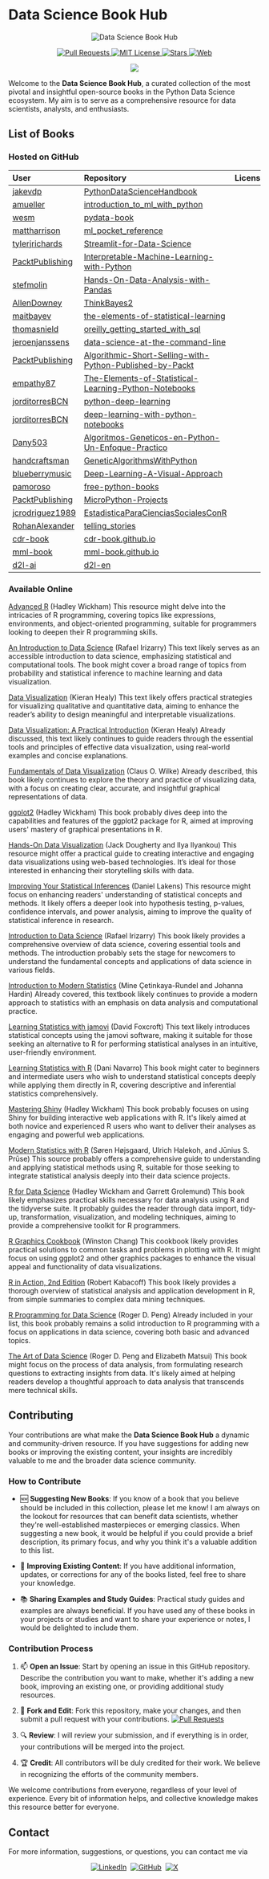 
# Data Science Book Hub

<p align="center">
  <img src="https://repository-images.githubusercontent.com/785671470/0d570f2c-bb61-4c49-9b99-7fe2eda6b125" alt="Data Science Book Hub">
</p>

<p align="center">
  <a href="https://github.com/imarranz/data-science-book-hub/pulls">
    <img src="https://img.shields.io/badge/PRs-welcome-brightgreen.svg?longCache=true" alt="Pull Requests">
  </a>
  <a href="LICENSE.md">
    <img src="https://img.shields.io/badge/License-MIT-red.svg?longCache=true" alt="MIT License">
  </a>
   <a href="https://github.com/imarranz/data-science-book-hub"><img src="https://img.shields.io/github/stars/imarranz/data-science-book-hub" alt="Stars"/>
  </a>
  <!-- https://shields.io/badges/website -->
   <a href="https://imarranz.github.io/data-science-book-hub/"><img src="https://img.shields.io/website?url=https%3A%2F%2Fimarranz.github.io%2Fdata-science-book-hub%2F&up_message=Data%20Science%20Book%20Hub" alt="Web"/>
  </a>
</p>

<p align="center">
  <a href="https://twitter.com/imarranz" target="_blank">
    <img src="https://img.shields.io/twitter/follow/imarranz.svg?logo=twitter">
  </a>
</p>

Welcome to the **Data Science Book Hub**, a curated collection of the most pivotal and insightful open-source books in the Python Data Science ecosystem. My aim is to serve as a comprehensive resource for data scientists, analysts, and enthusiasts.

## List of Books

### Hosted on GitHub

| User | Repository | License | Downloads | Stars | Followers |
|:-|:-|:-|:-|:-|:-|
| <a href= "https://github.com/jakevdp/">jakevdp</a> | <a href= "https://github.com/jakevdp/PythonDataScienceHandbook/">PythonDataScienceHandbook</a> | <img src="https://img.shields.io/github/license/jakevdp/PythonDataScienceHandbook.svg" alt = ""/> | <img src="https://img.shields.io/github/downloads/jakevdp/PythonDataScienceHandbook/total.svg" alt = ""/> | <img src="https://img.shields.io/github/stars/jakevdp/PythonDataScienceHandbook.svg" alt = ""/> | <img src="https://img.shields.io/github/followers/jakevdp.svg?style=social&label=Follow&maxAge=2592000" alt = ""/> |
| <a href= "https://github.com/amueller/">amueller</a> | <a href= "https://github.com/amueller/introduction_to_ml_with_python/">introduction_to_ml_with_python</a> | <img src="https://img.shields.io/github/license/amueller/introduction_to_ml_with_python.svg" alt = ""/> | <img src="https://img.shields.io/github/downloads/amueller/introduction_to_ml_with_python/total.svg" alt = ""/> | <img src="https://img.shields.io/github/stars/amueller/introduction_to_ml_with_python.svg" alt = ""/> | <img src="https://img.shields.io/github/followers/amueller.svg?style=social&label=Follow&maxAge=2592000" alt = ""/> |
| <a href= "https://github.com/wesm/">wesm</a> | <a href= "https://github.com/wesm/pydata-book/">pydata-book</a> | <img src="https://img.shields.io/github/license/wesm/pydata-book.svg" alt = ""/> | <img src="https://img.shields.io/github/downloads/wesm/pydata-book/total.svg" alt = ""/> | <img src="https://img.shields.io/github/stars/wesm/pydata-book.svg" alt = ""/> | <img src="https://img.shields.io/github/followers/wesm.svg?style=social&label=Follow&maxAge=2592000" alt = ""/> |
| <a href= "https://github.com/mattharrison/">mattharrison</a> | <a href= "https://github.com/mattharrison/ml_pocket_reference/">ml_pocket_reference</a> | <img src="https://img.shields.io/github/license/mattharrison/ml_pocket_reference.svg" alt = ""/> | <img src="https://img.shields.io/github/downloads/mattharrison/ml_pocket_reference/total.svg" alt = ""/> | <img src="https://img.shields.io/github/stars/mattharrison/ml_pocket_reference.svg" alt = ""/> | <img src="https://img.shields.io/github/followers/mattharrison.svg?style=social&label=Follow&maxAge=2592000" alt = ""/> |
| <a href= "https://github.com/tylerjrichards/">tylerjrichards</a> | <a href= "https://github.com/tylerjrichards/Streamlit-for-Data-Science/">Streamlit-for-Data-Science</a> | <img src="https://img.shields.io/github/license/tylerjrichards/Streamlit-for-Data-Science.svg" alt = ""/> | <img src="https://img.shields.io/github/downloads/tylerjrichards/Streamlit-for-Data-Science/total.svg" alt = ""/> | <img src="https://img.shields.io/github/stars/tylerjrichards/Streamlit-for-Data-Science.svg" alt = ""/> | <img src="https://img.shields.io/github/followers/tylerjrichards.svg?style=social&label=Follow&maxAge=2592000" alt = ""/> |
| <a href= "https://github.com/PacktPublishing/">PacktPublishing</a> | <a href= "https://github.com/PacktPublishing/Interpretable-Machine-Learning-with-Python/">Interpretable-Machine-Learning-with-Python</a> | <img src="https://img.shields.io/github/license/PacktPublishing/Interpretable-Machine-Learning-with-Python.svg" alt = ""/> | <img src="https://img.shields.io/github/downloads/PacktPublishing/Interpretable-Machine-Learning-with-Python/total.svg" alt = ""/> | <img src="https://img.shields.io/github/stars/PacktPublishing/Interpretable-Machine-Learning-with-Python.svg" alt = ""/> | <img src="https://img.shields.io/github/followers/PacktPublishing.svg?style=social&label=Follow&maxAge=2592000" alt = ""/> |
| <a href= "https://github.com/stefmolin/">stefmolin</a> | <a href= "https://github.com/stefmolin/Hands-On-Data-Analysis-with-Pandas/">Hands-On-Data-Analysis-with-Pandas</a> | <img src="https://img.shields.io/github/license/stefmolin/Hands-On-Data-Analysis-with-Pandas.svg" alt = ""/> | <img src="https://img.shields.io/github/downloads/stefmolin/Hands-On-Data-Analysis-with-Pandas/total.svg" alt = ""/> | <img src="https://img.shields.io/github/stars/stefmolin/Hands-On-Data-Analysis-with-Pandas.svg" alt = ""/> | <img src="https://img.shields.io/github/followers/stefmolin.svg?style=social&label=Follow&maxAge=2592000" alt = ""/> |
| <a href= "https://github.com/AllenDowney/">AllenDowney</a> | <a href= "https://github.com/AllenDowney/ThinkBayes2/">ThinkBayes2</a> | <img src="https://img.shields.io/github/license/AllenDowney/ThinkBayes2.svg" alt = ""/> | <img src="https://img.shields.io/github/downloads/AllenDowney/ThinkBayes2/total.svg" alt = ""/> | <img src="https://img.shields.io/github/stars/AllenDowney/ThinkBayes2.svg" alt = ""/> | <img src="https://img.shields.io/github/followers/AllenDowney.svg?style=social&label=Follow&maxAge=2592000" alt = ""/> |
| <a href= "https://github.com/maitbayev/">maitbayev</a> | <a href= "https://github.com/maitbayev/the-elements-of-statistical-learning/">the-elements-of-statistical-learning</a> | <img src="https://img.shields.io/github/license/maitbayev/the-elements-of-statistical-learning.svg" alt = ""/> | <img src="https://img.shields.io/github/downloads/maitbayev/the-elements-of-statistical-learning/total.svg" alt = ""/> | <img src="https://img.shields.io/github/stars/maitbayev/the-elements-of-statistical-learning.svg" alt = ""/> | <img src="https://img.shields.io/github/followers/maitbayev.svg?style=social&label=Follow&maxAge=2592000" alt = ""/> |
| <a href= "https://github.com/thomasnield/">thomasnield</a> | <a href= "https://github.com/thomasnield/oreilly_getting_started_with_sql/">oreilly_getting_started_with_sql</a> | <img src="https://img.shields.io/github/license/thomasnield/oreilly_getting_started_with_sql.svg" alt = ""/> | <img src="https://img.shields.io/github/downloads/thomasnield/oreilly_getting_started_with_sql/total.svg" alt = ""/> | <img src="https://img.shields.io/github/stars/thomasnield/oreilly_getting_started_with_sql.svg" alt = ""/> | <img src="https://img.shields.io/github/followers/thomasnield.svg?style=social&label=Follow&maxAge=2592000" alt = ""/> |
| <a href= "https://github.com/jeroenjanssens/">jeroenjanssens</a> | <a href= "https://github.com/jeroenjanssens/data-science-at-the-command-line/">data-science-at-the-command-line</a> | <img src="https://img.shields.io/github/license/jeroenjanssens/data-science-at-the-command-line.svg" alt = ""/> | <img src="https://img.shields.io/github/downloads/jeroenjanssens/data-science-at-the-command-line/total.svg" alt = ""/> | <img src="https://img.shields.io/github/stars/jeroenjanssens/data-science-at-the-command-line.svg" alt = ""/> | <img src="https://img.shields.io/github/followers/jeroenjanssens.svg?style=social&label=Follow&maxAge=2592000" alt = ""/> |
| <a href= "https://github.com/PacktPublishing/">PacktPublishing</a> | <a href= "https://github.com/PacktPublishing/Algorithmic-Short-Selling-with-Python-Published-by-Packt/">Algorithmic-Short-Selling-with-Python-Published-by-Packt</a> | <img src="https://img.shields.io/github/license/PacktPublishing/Algorithmic-Short-Selling-with-Python-Published-by-Packt.svg" alt = ""/> | <img src="https://img.shields.io/github/downloads/PacktPublishing/Algorithmic-Short-Selling-with-Python-Published-by-Packt/total.svg" alt = ""/> | <img src="https://img.shields.io/github/stars/PacktPublishing/Algorithmic-Short-Selling-with-Python-Published-by-Packt.svg" alt = ""/> | <img src="https://img.shields.io/github/followers/PacktPublishing.svg?style=social&label=Follow&maxAge=2592000" alt = ""/> |
| <a href= "https://github.com/empathy87/">empathy87</a> | <a href= "https://github.com/empathy87/The-Elements-of-Statistical-Learning-Python-Notebooks/">The-Elements-of-Statistical-Learning-Python-Notebooks</a> | <img src="https://img.shields.io/github/license/empathy87/The-Elements-of-Statistical-Learning-Python-Notebooks.svg" alt = ""/> | <img src="https://img.shields.io/github/downloads/empathy87/The-Elements-of-Statistical-Learning-Python-Notebooks/total.svg" alt = ""/> | <img src="https://img.shields.io/github/stars/empathy87/The-Elements-of-Statistical-Learning-Python-Notebooks.svg" alt = ""/> | <img src="https://img.shields.io/github/followers/empathy87.svg?style=social&label=Follow&maxAge=2592000" alt = ""/> |
| <a href= "https://github.com/jorditorresBCN/">jorditorresBCN</a> | <a href= "https://github.com/jorditorresBCN/python-deep-learning/">python-deep-learning</a> | <img src="https://img.shields.io/github/license/jorditorresBCN/python-deep-learning.svg" alt = ""/> | <img src="https://img.shields.io/github/downloads/jorditorresBCN/python-deep-learning/total.svg" alt = ""/> | <img src="https://img.shields.io/github/stars/jorditorresBCN/python-deep-learning.svg" alt = ""/> | <img src="https://img.shields.io/github/followers/jorditorresBCN.svg?style=social&label=Follow&maxAge=2592000" alt = ""/> |
| <a href= "https://github.com/jorditorresBCN/">jorditorresBCN</a> | <a href= "https://github.com/jorditorresBCN/deep-learning-with-python-notebooks/">deep-learning-with-python-notebooks</a> | <img src="https://img.shields.io/github/license/jorditorresBCN/deep-learning-with-python-notebooks.svg" alt = ""/> | <img src="https://img.shields.io/github/downloads/jorditorresBCN/deep-learning-with-python-notebooks/total.svg" alt = ""/> | <img src="https://img.shields.io/github/stars/jorditorresBCN/deep-learning-with-python-notebooks.svg" alt = ""/> | <img src="https://img.shields.io/github/followers/jorditorresBCN.svg?style=social&label=Follow&maxAge=2592000" alt = ""/> |
| <a href= "https://github.com/Dany503/">Dany503</a> | <a href= "https://github.com/Dany503/Algoritmos-Geneticos-en-Python-Un-Enfoque-Practico/">Algoritmos-Geneticos-en-Python-Un-Enfoque-Practico</a> | <img src="https://img.shields.io/github/license/Dany503/Algoritmos-Geneticos-en-Python-Un-Enfoque-Practico.svg" alt = ""/> | <img src="https://img.shields.io/github/downloads/Dany503/Algoritmos-Geneticos-en-Python-Un-Enfoque-Practico/total.svg" alt = ""/> | <img src="https://img.shields.io/github/stars/Dany503/Algoritmos-Geneticos-en-Python-Un-Enfoque-Practico.svg" alt = ""/> | <img src="https://img.shields.io/github/followers/Dany503.svg?style=social&label=Follow&maxAge=2592000" alt = ""/> |
| <a href= "https://github.com/handcraftsman/">handcraftsman</a> | <a href= "https://github.com/handcraftsman/GeneticAlgorithmsWithPython/">GeneticAlgorithmsWithPython</a> | <img src="https://img.shields.io/github/license/handcraftsman/GeneticAlgorithmsWithPython.svg" alt = ""/> | <img src="https://img.shields.io/github/downloads/handcraftsman/GeneticAlgorithmsWithPython/total.svg" alt = ""/> | <img src="https://img.shields.io/github/stars/handcraftsman/GeneticAlgorithmsWithPython.svg" alt = ""/> | <img src="https://img.shields.io/github/followers/handcraftsman.svg?style=social&label=Follow&maxAge=2592000" alt = ""/> |
| <a href= "https://github.com/blueberrymusic/">blueberrymusic</a> | <a href= "https://github.com/blueberrymusic/Deep-Learning-A-Visual-Approach/">Deep-Learning-A-Visual-Approach</a> | <img src="https://img.shields.io/github/license/blueberrymusic/Deep-Learning-A-Visual-Approach.svg" alt = ""/> | <img src="https://img.shields.io/github/downloads/blueberrymusic/Deep-Learning-A-Visual-Approach/total.svg" alt = ""/> | <img src="https://img.shields.io/github/stars/blueberrymusic/Deep-Learning-A-Visual-Approach.svg" alt = ""/> | <img src="https://img.shields.io/github/followers/blueberrymusic.svg?style=social&label=Follow&maxAge=2592000" alt = ""/> |
| <a href= "https://github.com/pamoroso/">pamoroso</a> | <a href= "https://github.com/pamoroso/free-python-books/">free-python-books</a> | <img src="https://img.shields.io/github/license/pamoroso/free-python-books.svg" alt = ""/> | <img src="https://img.shields.io/github/downloads/pamoroso/free-python-books/total.svg" alt = ""/> | <img src="https://img.shields.io/github/stars/pamoroso/free-python-books.svg" alt = ""/> | <img src="https://img.shields.io/github/followers/pamoroso.svg?style=social&label=Follow&maxAge=2592000" alt = ""/> |
| <a href= "https://github.com/PacktPublishing/">PacktPublishing</a> | <a href= "https://github.com/PacktPublishing/MicroPython-Projects/">MicroPython-Projects</a> | <img src="https://img.shields.io/github/license/PacktPublishing/MicroPython-Projects.svg" alt = ""/> | <img src="https://img.shields.io/github/downloads/PacktPublishing/MicroPython-Projects/total.svg" alt = ""/> | <img src="https://img.shields.io/github/stars/PacktPublishing/MicroPython-Projects.svg" alt = ""/> | <img src="https://img.shields.io/github/followers/PacktPublishing.svg?style=social&label=Follow&maxAge=2592000" alt = ""/> |
| <a href= "https://github.com/jcrodriguez1989/">jcrodriguez1989</a> | <a href= "https://github.com/jcrodriguez1989/EstadisticaParaCienciasSocialesConR/">EstadisticaParaCienciasSocialesConR</a> | <img src="https://img.shields.io/github/license/jcrodriguez1989/EstadisticaParaCienciasSocialesConR.svg" alt = ""/> | <img src="https://img.shields.io/github/downloads/jcrodriguez1989/EstadisticaParaCienciasSocialesConR/total.svg" alt = ""/> | <img src="https://img.shields.io/github/stars/jcrodriguez1989/EstadisticaParaCienciasSocialesConR.svg" alt = ""/> | <img src="https://img.shields.io/github/followers/jcrodriguez1989.svg?style=social&label=Follow&maxAge=2592000" alt = ""/> |
| <a href= "https://github.com/RohanAlexander/">RohanAlexander</a> | <a href= "https://github.com/RohanAlexander/telling_stories/">telling_stories</a> | <img src="https://img.shields.io/github/license/RohanAlexander/telling_stories.svg" alt = ""/> | <img src="https://img.shields.io/github/downloads/RohanAlexander/telling_stories/total.svg" alt = ""/> | <img src="https://img.shields.io/github/stars/RohanAlexander/telling_stories.svg" alt = ""/> | <img src="https://img.shields.io/github/followers/RohanAlexander.svg?style=social&label=Follow&maxAge=2592000" alt = ""/> |
| <a href= "https://github.com/cdr-book/">cdr-book</a> | <a href= "https://github.com/cdr-book/cdr-book.github.io/">cdr-book.github.io</a> | <img src="https://img.shields.io/github/license/cdr-book/cdr-book.github.io.svg" alt = ""/> | <img src="https://img.shields.io/github/downloads/cdr-book/cdr-book.github.io/total.svg" alt = ""/> | <img src="https://img.shields.io/github/stars/cdr-book/cdr-book.github.io.svg" alt = ""/> | <img src="https://img.shields.io/github/followers/cdr-book.svg?style=social&label=Follow&maxAge=2592000" alt = ""/> |
| <a href= "https://github.com/mml-book/">mml-book</a> | <a href= "https://github.com/mml-book/mml-book.github.io/">mml-book.github.io</a> | <img src="https://img.shields.io/github/license/mml-book/mml-book.github.io.svg" alt = ""/> | <img src="https://img.shields.io/github/downloads/mml-book/mml-book.github.io/total.svg" alt = ""/> | <img src="https://img.shields.io/github/stars/mml-book/mml-book.github.io.svg" alt = ""/> | <img src="https://img.shields.io/github/followers/mml-book.svg?style=social&label=Follow&maxAge=2592000" alt = ""/> |
| <a href= "https://github.com/d2l-ai/">d2l-ai</a> | <a href= "https://github.com/d2l-ai/d2l-en/">d2l-en</a> | <img src="https://img.shields.io/github/license/d2l-ai/d2l-en.svg" alt = ""/> | <img src="https://img.shields.io/github/downloads/d2l-ai/d2l-en/total.svg" alt = ""/> | <img src="https://img.shields.io/github/stars/d2l-ai/d2l-en.svg" alt = ""/> | <img src="https://img.shields.io/github/followers/d2l-ai.svg?style=social&label=Follow&maxAge=2592000" alt = ""/> |

### Available Online

[Advanced R](https://adv-r.hadley.nz/) (Hadley Wickham) This resource might delve into the intricacies of R programming, covering topics like expressions, environments, and object-oriented programming, suitable for programmers looking to deepen their R programming skills.

[An Introduction to Data Science](https://rafalab.dfci.harvard.edu/dsbook-part-1/) (Rafael Irizarry) This text likely serves as an accessible introduction to data science, emphasizing statistical and computational tools. The book might cover a broad range of topics from probability and statistical inference to machine learning and data visualization.

[Data Visualization](https://socviz.co/) (Kieran Healy) This text likely offers practical strategies for visualizing qualitative and quantitative data, aiming to enhance the reader’s ability to design meaningful and interpretable visualizations.

[Data Visualization: A Practical Introduction](https://socviz.co/index.html) (Kieran Healy) Already discussed, this text likely continues to guide readers through the essential tools and principles of effective data visualization, using real-world examples and concise explanations.

[Fundamentals of Data Visualization](https://clauswilke.com/dataviz/) (Claus O. Wilke) Already described, this book likely continues to explore the theory and practice of visualizing data, with a focus on creating clear, accurate, and insightful graphical representations of data.

[ggplot2](https://ggplot2-book.org/) (Hadley Wickham) This book probably dives deep into the capabilities and features of the ggplot2 package for R, aimed at improving users' mastery of graphical presentations in R.

[Hands-On Data Visualization](https://handsondataviz.org/) (Jack Dougherty and Ilya Ilyankou) This resource might offer a practical guide to creating interactive and engaging data visualizations using web-based technologies. It’s ideal for those interested in enhancing their storytelling skills with data.

[Improving Your Statistical Inferences](https://lakens.github.io/statistical_inferences/) (Daniel Lakens) This resource might focus on enhancing readers' understanding of statistical concepts and methods. It likely offers a deeper look into hypothesis testing, p-values, confidence intervals, and power analysis, aiming to improve the quality of statistical inference in research.

[Introduction to Data Science](https://rafalab.dfci.harvard.edu/dsbook/introduction.html) (Rafael Irizarry) This book likely provides a comprehensive overview of data science, covering essential tools and methods. The introduction probably sets the stage for newcomers to understand the fundamental concepts and applications of data science in various fields.

[Introduction to Modern Statistics](https://openintro-ims.netlify.app/) (Mine Çetinkaya-Rundel and Johanna Hardin) Already covered, this textbook likely continues to provide a modern approach to statistics with an emphasis on data analysis and computational practice.

[Learning Statistics with jamovi](https://davidfoxcroft.github.io/lsj-book/) (David Foxcroft) This text likely introduces statistical concepts using the jamovi software, making it suitable for those seeking an alternative to R for performing statistical analyses in an intuitive, user-friendly environment.

[Learning Statistics with R](https://learningstatisticswithr.com/book/) (Dani Navarro) This book might cater to beginners and intermediate users who wish to understand statistical concepts deeply while applying them directly in R, covering descriptive and inferential statistics comprehensively.

[Mastering Shiny](https://mastering-shiny.org/) (Hadley Wickham) This book probably focuses on using Shiny for building interactive web applications with R. It's likely aimed at both novice and experienced R users who want to deliver their analyses as engaging and powerful web applications.

[Modern Statistics with R](https://modernstatisticswithr.com/index.html) (Søren Højsgaard, Ulrich Halekoh, and Jūnius S. Prūse) This source probably offers a comprehensive guide to understanding and applying statistical methods using R, suitable for those seeking to integrate statistical analysis deeply into their data science projects.

[R for Data Science](https://r4ds.had.co.nz/) (Hadley Wickham and Garrett Grolemund) This book likely emphasizes practical skills necessary for data analysis using R and the tidyverse suite. It probably guides the reader through data import, tidy-up, transformation, visualization, and modeling techniques, aiming to provide a comprehensive toolkit for R programmers.

[R Graphics Cookbook](https://r-graphics.org/) (Winston Chang) This cookbook likely provides practical solutions to common tasks and problems in plotting with R. It might focus on using ggplot2 and other graphics packages to enhance the visual appeal and functionality of data visualizations.

[R in Action, 2nd Edition](https://livebook.manning.com/book/r-in-action-second-edition/about-this-book/) (Robert Kabacoff) This book likely provides a thorough overview of statistical analysis and application development in R, from simple summaries to complex data mining techniques.

[R Programming for Data Science](https://bookdown.org/rdpeng/rprogdatascience/) (Roger D. Peng) Already included in your list, this book probably remains a solid introduction to R programming with a focus on applications in data science, covering both basic and advanced topics.

[The Art of Data Science](https://bookdown.org/rdpeng/artofdatascience/) (Roger D. Peng and Elizabeth Matsui) This book might focus on the process of data analysis, from formulating research questions to extracting insights from data. It's likely aimed at helping readers develop a thoughtful approach to data analysis that transcends mere technical skills.

## Contributing

Your contributions are what make the **Data Science Book Hub** a dynamic and community-driven resource. If you have suggestions for adding new books or improving the existing content, your insights are incredibly valuable to me and the broader data science community.

### How to Contribute

  - :new: **Suggesting New Books**: If you know of a book that you believe should be included in this collection, please let me know! I am always on the lookout for resources that can benefit data scientists, whether they're well-established masterpieces or emerging classics. When suggesting a new book, it would be helpful if you could provide a brief description, its primary focus, and why you think it's a valuable addition to this list.

  - :pencil: **Improving Existing Content**: If you have additional information, updates, or corrections for any of the books listed, feel free to share your knowledge.

  - :books: **Sharing Examples and Study Guides**: Practical study guides and examples are always beneficial. If you have used any of these books in your projects or studies and want to share your experience or notes, I would be delighted to include them.

### Contribution Process

  1. :mailbox: **Open an Issue**: Start by opening an issue in this GitHub repository. Describe the contribution you want to make, whether it's adding a new book, improving an existing one, or providing additional study resources.

  2. :fork_and_knife: **Fork and Edit**: Fork this repository, make your changes, and then submit a pull request with your contributions. <a href="https://github.com/imarranz/data-science-book-hub/pulls"><img src="https://img.shields.io/badge/PRs-welcome-brightgreen.svg?longCache=true" alt="Pull Requests"></a>

  3. :mag: **Review**: I will review your submission, and if everything is in order, your contributions will be merged into the project.

  4. :trophy: **Credit**: All contributors will be duly credited for their work. We believe in recognizing the efforts of the community members.

We welcome contributions from everyone, regardless of your level of experience. Every bit of information helps, and collective knowledge makes this resource better for everyone.

## Contact

For more information, suggestions, or questions, you can contact me via
<p align="center">
<a href="https://www.linkedin.com/in/ibon-mart%C3%ADnez-arranz/"><img src="https://img.shields.io/badge/LinkedIn-0077B5?style=for-the-badge&logo=linkedin&logoColor=white" alt="LinkedIn"></a>&nbsp;
<a href="https://github.com/imarranz/"><img src="https://img.shields.io/badge/GitHub-FFFFFF.svg?&style=for-the-badge&logo=Github&logoColor=black" alt="GitHub"></a>&nbsp;
<a href="https://twitter.com/imarranz/"><img src="https://img.shields.io/badge/Twitter-1DA1F2?style=for-the-badge&logo=twitter&logoColor=white" alt="X"></a>
</p>

<!-- [GitHub](https://github.com/imarranz/), [X](https://twitter.com/imarranz) or [LinkedIn](https://www.linkedin.com/in/ibon-mart%C3%ADnez-arranz/). -->
